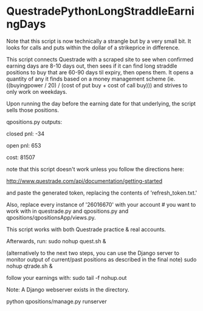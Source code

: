 # QuestradePythonLongStraddleEarningDays

Note that this script is now technically a strangle but by a very small bit. It looks for calls and puts within the dollar of a strikeprice in difference.

This script connects Questrade with a scraped site to see when confirmed earning days are 8-10 days out, then sees if it can find long straddle positions to buy that are 60-90 days til expiry, then opens them. It opens a quantity of any it finds based on a money management scheme (ie. ((buyingpower / 20) / (cost of put buy + cost of call buy))) and strives to only work on weekdays. 

Upon running the day before the earning date for that underlying, the script sells those positions.

qpositions.py outputs:

closed pnl: -34

open pnl: 653

cost: 81507

note that this script doesn't work unless you follow the directions here: 

http://www.questrade.com/api/documentation/getting-started

and paste the generated token, replacing the contents of 'refresh_token.txt.'

Also, replace every instance of '26016670' with your account # you want to work with in questrade.py and qpositions.py and qpositions/qpositionsApp/views.py.

This script works with both Questrade practice & real accounts.

Afterwards, run: 
sudo nohup quest.sh &

(alternatively to the next two steps, you can use the Django server to monitor output of current/past positions as described in the final note)
sudo nohup qtrade.sh & 

follow your earnings with:
sudo tail -f nohup.out

Note: A Django webserver exists in the directory.

python qpositions/manage.py runserver
